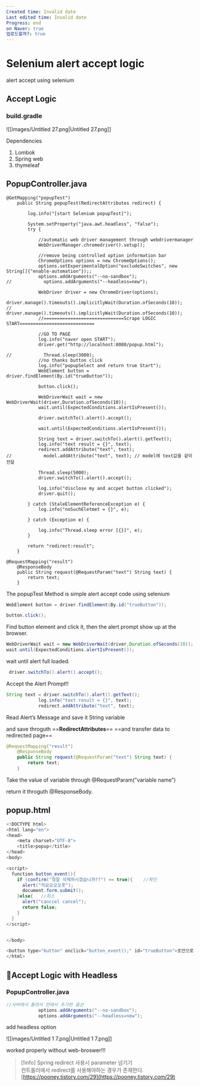 ```yaml
---
Created time: Invalid date
Last edited time: Invalid date
Progress: end
on Naver: true
업로드할까?: true
---
```

# Selenium alert accept logic

alert accept using selenium

  

## Accept Logic

### build.gradle

![[images/Untitled 27.png|Untitled 27.png]]

Dependencies

1. Lombok
2. Spring web
3. thymeleaf

  

## PopupController.java

```Shell
@GetMapping("popupTest")
    public String popupTest(RedirectAttributes redirect) {

        log.info("[start Selenium popupTest]");

        System.setProperty("java.awt.headless", "false");
        try {

            //automatic web driver management through webdrivermanager
            WebDriverManager.chromedriver().setup();

            //remove being controlled option information bar
            ChromeOptions options = new ChromeOptions();
            options.setExperimentalOption("excludeSwitches", new String[]{"enable-automation"});;
            options.addArguments("--no-sandbox");
//            options.addArguments("--headless=new");

            WebDriver driver = new ChromeDriver(options);
            driver.manage().timeouts().implicitlyWait(Duration.ofSeconds(10));
//            driver.manage().timeouts().implicitlyWait(Duration.ofSeconds(10));
            //==============================Scrape LOGIC START============================

            //GO TO PAGE
            log.info("naver open START");
            driver.get("http://localhost:8080/popup.html");

//            Thread.sleep(3000);
            //no thanks button click
            log.info("popupSelect and return true Start");
            WebElement button = driver.findElement(By.id("trueButton"));

            button.click();

            WebDriverWait wait = new WebDriverWait(driver,Duration.ofSeconds(10));
            wait.until(ExpectedConditions.alertIsPresent());

            driver.switchTo().alert().accept();

            wait.until(ExpectedConditions.alertIsPresent());

            String text = driver.switchTo().alert().getText();
            log.info("text result = {}", text);
            redirect.addAttribute("text", text);
//            model.addAttribute("text", text); // model에 text값을 같이 전달

            Thread.sleep(5000);
            driver.switchTo().alert().accept();

            log.info("disclose my and accpet button clicked");
            driver.quit();

        } catch (StaleElementReferenceException e) {
            log.info("noSuchEletmet = {}", e);

        } catch (Exception e) {

            log.info("Thread.sleep error [{}]", e);
        }

        return "redirect:result";
    }

@RequestMapping("result")
    @ResponseBody
    public String request(@RequestParam("text") String text) {
        return text;
    }
```

The popupTest Method is simple alert accept code using selenium

  

```Java
WebElement button = driver.findElement(By.id("trueButton"));

button.click();
```

Find button element and click it, then the alert prompt show up at the browser.

  

```Java
WebDriverWait wait = new WebDriverWait(driver,Duration.ofSeconds(10));
wait.until(ExpectedConditions.alertIsPresent());
```

wait until alert full loaded.

  

```Java
 driver.switchTo().alert().accept();
```

Accept the Alert Prompt!!

  

```Java
String text = driver.switchTo().alert().getText();
            log.info("text result = {}", text);
            redirect.addAttribute("text", text);
```

Read Alert’s Message and save it String variable

and save throguth ==**RedirectAttributes**== ==and transfer data to redirected page==

  

```Java
@RequestMapping("result")
    @ResponseBody
    public String request(@RequestParam("text") String text) {
        return text;
    }
```

Take the value of variable through @RequestParam(”variable name”)

return it throguth @ResponseBody.

  

## popup.html

```Java
<!DOCTYPE html>
<html lang="en">
<head>
    <meta charset="UTF-8">
    <title>popup</title>
</head>
<body>

<script>
  function button_event(){
    if (confirm("정말 삭제하시겠습니까??") == true){    //확인
      alert("끼요오오오옷");
      document.form.submit();
    }else{   //취소
      alert("canccel cancel");
      return false;
    }
  }
</script>


</body>

<button type="button" onclick="button_event();" id="trueButton">초안으로 저장할거임?</button>
</html>
```

  

  

  

  

## 💯Accept Logic with Headless

### PopupController.java

```Java
//서버에서 돌려서 안돼서 추가한 옵션
            options.addArguments("--no-sandbox");
            options.addArguments("--headless=new");
```

add headless option

  

![[images/Untitled 1 7.png|Untitled 1 7.png]]

worked properly without web-broswer!!!

  

  

  

  

  

  

  

> [!info] Spring redirect 사용시 parameter 넘기기  
> 컨트롤러에서 redirect를 사용해야하는 경우가 존재한다.  
> [https://pooney.tistory.com/29](https://pooney.tistory.com/29)